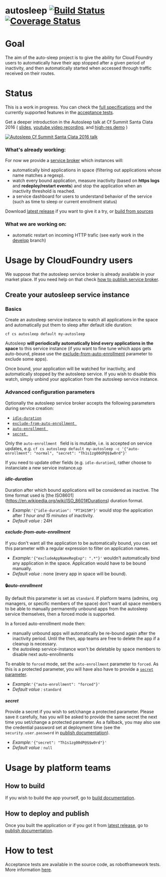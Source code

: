 # autosleep [![Build Status](https://travis-ci.org/Orange-OpenSource/autosleep.svg?branch=develop)](https://travis-ci.org/Orange-OpenSource/autosleep) [![Coverage Status](https://coveralls.io/repos/github/Orange-OpenSource/autosleep/badge.svg?branch=develop)](https://coveralls.io/github/Orange-OpenSource/autosleep?branch=develop)

# Goal
The aim of the auto-sleep project is to give the ability for Cloud Foundry users to automatically have their app stopped after a given period of inactivity, and then automatically started when accessed through traffic received on their routes.

# Status
This is a work in progress. 
You can check the [full specifications](https://docs.google.com/document/d/1tMhIBX3tw7kPEOMCzKhUgmtmr26GVxyXwUTwMO71THI/) and the currently supported features in the [acceptance tests](acceptance/).

Get a deeper introduction in the Autosleep talk at Cf Summit Santa Clata 2016 ( [slides](http://fr.slideshare.net/gberche/autosleep-inactive-apps-get-automatically-put-to-sleep-and-restarted-on-incoming-traffic),  [youtube video recording](https://www.youtube.com/watch?v=fQQRGxqkM-4&index=29&list=PLhuMOCWn4P9gGrKEtCBKYpEl5BXGBCsQZ), and [high-res demo](https://drive.google.com/open?id=0B_RQz82RzSUndnd4TFJOODFkTU0) )

[![Autosleep Cf Summit Santa Clata 2016 talk](https://cloud.githubusercontent.com/assets/4748380/16609625/d3367eba-4355-11e6-9392-25e6958d59d8.png)](http://fr.slideshare.net/gberche/autosleep-inactive-apps-get-automatically-put-to-sleep-and-restarted-on-incoming-traffic)

### What's already working:
For now we provide a [service broker](https://docs.cloudfoundry.org/services/managing-service-brokers.html) which instances will:

* automatically bind applications in space (filtering out applications whose name matches a regexp).
* watch every bound application, measure inactivity (based on **https logs** and **redeploy/restart events**) and stop the application when an inactivity threshold is reached.
* a service dashboard for users to understand behavior of the service (such as time to sleep or current enrollment status)

Download [latest release](https://github.com/Orange-OpenSource/autosleep/releases/) if you want to give it a try, or [build from sources](/doc/build.md)

### What we are working on:
* automatic restart on incoming HTTP trafic (see early work in the [develop](https://github.com/Orange-OpenSource/autosleep/tree/develop) branch)

# Usage by CloudFoundry users

We suppose that the autosleep service broker is already available in your market place. If you need help on that check [how to publish service broker](doc/publish.md).


## Create your autosleep service instance

### Basics

Create an autosleep service instance to watch all applications in the space and automatically put them to sleep after default idle duration:

`
cf cs autosleep default my-autosleep
`

Autosleep **will periodically automatically bind every applications in the space** to this service instance (if you want to fine tune which apps gets auto-bound, please use the [exclude-from-auto-enrollment](#exclude-from-auto-enrollment) parameter to exclude some apps). 

Once bound, your application will be watched for inactivity, and automatically stopped by the autosleep service. If you wish to disable this watch, simply unbind your application from the autosleep service instance.

### Advanced configuration parameters

Optionally the autosleep service broker accepts the following parameters during service creation: 

- [`idle-duration`](#idle-duration)
- [`exclude-from-auto-enrollment `](#exclude-from-auto-enrollment)
- [`auto-enrollment `](#lockauto-enrollment)
- [`secret `](#secret)

<!--
- [`autosleep-despite-route-services-error`](#autosleep-despite-route-services-error)
-->

Only the `auto-enrollment ` field is is mutable, i.e. is accepted on service updates, e.g.
`
cf cs autosleep default my-autosleep -c '{"auto-enrollment": "normal", "secret": "Th1s1zg00dP@$$w0rd"}'
`

If you need to update other fields (e.g. `idle-duration`), rather choose to instanciate a new service instance.up

#### *idle-duration* 
Duration after which bound applications will be considered as inactive. The time format used is [the ISO8601] (https://en.wikipedia.org/wiki/ISO_8601#Durations) duration format.

- *Example:*`'{"idle-duration": "PT1H15M"}'`
 would stop the application after *1 hour and 15 minutes* of inactivity.
- *Default value :*  24H

#### *exclude-from-auto-enrollment* 
If you don't want all the application to be automatically bound, you can set this parameter with a regular expression to filter on application names.

- *Example:*`'{"excludeAppNameRegExp": ".*"}'`
 wouldn't automatically bind any application in the space. Application would have to be bound manually.
- *Default value :*  none (every app in space will be bound).


#### :lock:*auto-enrollment* 

By default this parameter is set as `standard`. If platform teams (admins, org managers, or specific members of the space) don't want all space members to be able to manually permanently unbound apps from the autosleep service themselves, then a forced mode is supported.

In a forced auto-enrollment mode then:

* manually unbound apps will automatically be re-bound again after the inactivity period. Until the then, app teams are free to delete the app if a cleanup is necessary.
* the autosleep service-instance won't be deletable by space members to disable next auto-enrollments

To enable to `forced` mode, set the `auto-enrollment` parameter to ``forced``. As this is a protected parameter, you will have also have to provide a [`secret` parameter](#secret).

- *Example:*`'{"auto-enrollment": "forced"}'`
- *Default value :* `standard`

#### *secret*

Provide a secret if you wish to set/change a protected parameter. Please save it carefully, has you will be asked to provide the same secret the next time you set/change a protected parameter. As a fallback, you may also use the credential password set at deployment time (see  the `security.user.password` in [publish documentation](doc/publish.md)).

- *Example:*`'{"secret": "Th1s1zg00dP@$$w0rd"}'`
- *Default value :* `null`


<!--
#### *autosleep-despite-route-services-error*

On some application, *cloudfoundry api* may refuse to bind *autosleep service instance* (exposing itself as a route service) to the application's routes (we need to do this operation to reroute all application flow to *autosleep* in order to restart the application if requested). Since we perform these binding operations **before** stopping application, if *api* refuse the operation, the application will never be stopped. 
By setting the value of this parameter to `true`, you skip the errors sent by *route binding* operations and put the application to sleep anyway. Be aware that the application will not be restarted automatically by the *autosleep* if requested.

* Example `'{"autosleep-despite-route-services-error" : true}'`
* *Default value*: `false`

-->



# Usage by platform teams

## How to build
If you wish to build the app yourself, go to [build documentation](doc/build.md).

## How to deploy and publish
Once you built the application or if you got it from [latest release](https://github.com/Orange-OpenSource/autosleep/releases/), go to [publish documentation](doc/publish.md).

# How to test
Acceptance tests are available in the source code, as robotframework tests. More information [here](doc/test.md).
